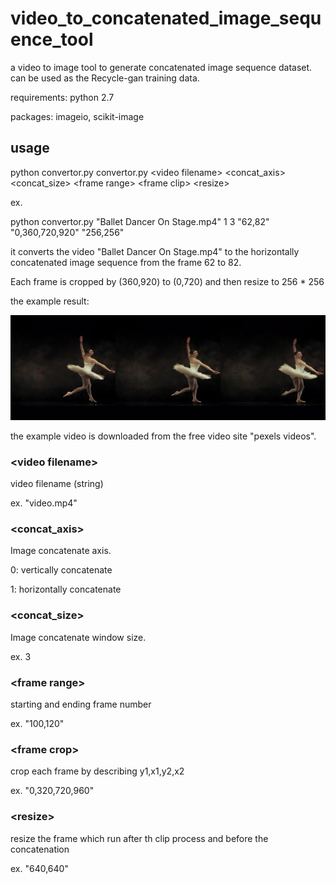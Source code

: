 # video_to_concatenated_image_sequence_tool

a video to image tool to generate concatenated image sequence dataset. can be used as the Recycle-gan training data.

requirements: python 2.7

packages: imageio, scikit-image

## usage
python convertor.py convertor.py \<video filename\> \<concat_axis\> \<concat_size\> \<frame range\> \<frame clip\> \<resize\>

ex.

python convertor.py "Ballet Dancer On Stage.mp4" 1 3 "62,82" "0,360,720,920" "256,256"

it converts the video "Ballet Dancer On Stage.mp4" to the horizontally concatenated image sequence from the frame 62 to 82.

Each frame is cropped by (360,920) to (0,720) and then resize to 256 * 256


the example result:

![avatar](./example.jpg)

the example video is downloaded from the free video site "pexels videos".

### \<video filename\>
video filename (string)

ex. "video.mp4"

### \<concat_axis\>
Image concatenate axis. 

0: vertically concatenate

1: horizontally concatenate

### \<concat_size\>
Image concatenate window size. 

ex. 3

###  \<frame range\>
starting and ending frame number 

ex. "100,120"

### \<frame crop\> 
crop each frame by describing y1,x1,y2,x2

ex. "0,320,720,960"

### \<resize\>
resize the frame which run after th clip process and before the concatenation

ex. "640,640"


